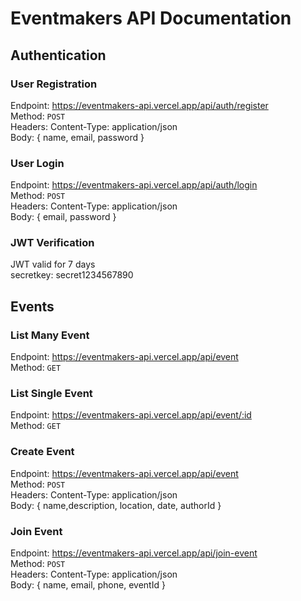 # Eventmakers API Documentation

## Authentication

### User Registration
Endpoint: https://eventmakers-api.vercel.app/api/auth/register <br>
Method: `POST` <br>
Headers: Content-Type: application/json <br>
Body: { name, email, password } 

### User Login
Endpoint: https://eventmakers-api.vercel.app/api/auth/login <br>
Method: `POST` <br>
Headers: Content-Type: application/json <br>
Body: { email, password }

### JWT Verification
JWT valid for 7 days <br>
secretkey: secret1234567890

## Events

### List Many Event
Endpoint: https://eventmakers-api.vercel.app/api/event <br>
Method: `GET`

### List Single Event
Endpoint: https://eventmakers-api.vercel.app/api/event/:id <br>
Method: `GET`

### Create Event
Endpoint: https://eventmakers-api.vercel.app/api/event <br>
Method: `POST` <br>
Headers: Content-Type: application/json <br>
Body: { name,description, location, date, authorId }

### Join Event
Endpoint: https://eventmakers-api.vercel.app/api/join-event <br>
Method: `POST` <br>
Headers: Content-Type: application/json <br>
Body: { name, email, phone, eventId }
